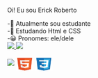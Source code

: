 <p>Oi! Eu sou Erick Roberto</P>
-🧠 Atualmente sou estudante
<br>
-👾 Estudando Html e CSS
<br>
-😀 Pronomes: ele/dele
<br>
  <div>
 <a href="https://github.com/ErickRobertoMoraes">

<img height="188em" src="https://github-readme-stats.vercel.app/api/?username=ErickRobertoMoraes&show_icons=true&theme-dark&include_all_commits=true&count_private=true"/>

<img height="180em" src="https://github-readme-stats.vercel.app/api/top-langs/?username=ErickRobertoMoraes&layout=compact&langs_count=16&theme=dark"/>
 </div>
 <br>
 <a href = "mailto: erick.roberto.moraes@outlook.com"><img src="https://img.shields.io/badge/-Gmail-%23333?style=for-the-badge&logo=gmail&logoColor=white" target="_blank"></a>

  <img align="center" alt="Erick-HTML" height="30" width="40" src="https://raw.githubusercontent.com/devicons/devicon/master/icons/html5/html5-original.svg">
  <img align="center" alt="Erick-CSS" height="30" width="40" src="https://raw.githubusercontent.com/devicons/devicon/master/icons/css3/css3-original.svg">
